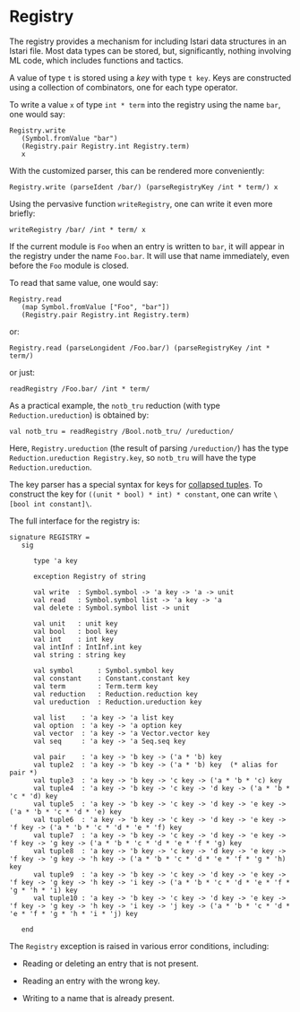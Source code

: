 # Registry

The registry provides a mechanism for including Istari data structures
in an Istari file.  Most data types can be stored, but, significantly,
nothing involving ML code, which includes functions and tactics.

A value of type `t` is stored using a *key* with type `t key`.  Keys
are constructed using a collection of combinators, one for each type
operator.

To write a value `x` of type `int * term` into the registry using the
name `bar`, one would say:

    Registry.write 
       (Symbol.fromValue "bar") 
       (Registry.pair Registry.int Registry.term)
       x

With the customized parser, this can be rendered more conveniently:

    Registry.write (parseIdent /bar/) (parseRegistryKey /int * term/) x

Using the pervasive function `writeRegistry`, one can write it even
more briefly:

    writeRegistry /bar/ /int * term/ x

If the current module is `Foo` when an entry is written to `bar`, it
will appear in the registry under the name `Foo.bar`.  It will use
that name immediately, even before the `Foo` module is closed.

To read that same value, one would say:

    Registry.read
       (map Symbol.fromValue ["Foo", "bar"])
       (Registry.pair Registry.int Registry.term)

or:

    Registry.read (parseLongident /Foo.bar/) (parseRegistryKey /int * term/)

or just:

    readRegistry /Foo.bar/ /int * term/

As a practical example, the `notb_tru` reduction (with type
`Reduction.ureduction`) is obtained by:

    val notb_tru = readRegistry /Bool.notb_tru/ /ureduction/

Here, `Registry.ureduction` (the result of parsing `/ureduction/`)
has the type `Reduction.ureduction Registry.key`, so `notb_tru` will
have the type `Reduction.ureduction`.

The key parser has a special syntax for keys for [collapsed
tuples](iml.html#collapsed-tuples).  To construct the key for 
`((unit * bool) * int) * constant`, one can write 
`\[bool int constant]\`.

The full interface for the registry is:

    signature REGISTRY =
       sig
    
          type 'a key
    
          exception Registry of string
    
          val write  : Symbol.symbol -> 'a key -> 'a -> unit
          val read   : Symbol.symbol list -> 'a key -> 'a
          val delete : Symbol.symbol list -> unit
    
          val unit   : unit key
          val bool   : bool key
          val int    : int key
          val intInf : IntInf.int key
          val string : string key
    
          val symbol      : Symbol.symbol key
          val constant    : Constant.constant key
          val term        : Term.term key
          val reduction   : Reduction.reduction key
          val ureduction  : Reduction.ureduction key
    
          val list    : 'a key -> 'a list key
          val option  : 'a key -> 'a option key
          val vector  : 'a key -> 'a Vector.vector key
          val seq     : 'a key -> 'a Seq.seq key
    
          val pair    : 'a key -> 'b key -> ('a * 'b) key
          val tuple2  : 'a key -> 'b key -> ('a * 'b) key  (* alias for pair *)
          val tuple3  : 'a key -> 'b key -> 'c key -> ('a * 'b * 'c) key
          val tuple4  : 'a key -> 'b key -> 'c key -> 'd key -> ('a * 'b * 'c * 'd) key
          val tuple5  : 'a key -> 'b key -> 'c key -> 'd key -> 'e key -> ('a * 'b * 'c * 'd * 'e) key
          val tuple6  : 'a key -> 'b key -> 'c key -> 'd key -> 'e key -> 'f key -> ('a * 'b * 'c * 'd * 'e * 'f) key
          val tuple7  : 'a key -> 'b key -> 'c key -> 'd key -> 'e key -> 'f key -> 'g key -> ('a * 'b * 'c * 'd * 'e * 'f * 'g) key
          val tuple8  : 'a key -> 'b key -> 'c key -> 'd key -> 'e key -> 'f key -> 'g key -> 'h key -> ('a * 'b * 'c * 'd * 'e * 'f * 'g * 'h) key
          val tuple9  : 'a key -> 'b key -> 'c key -> 'd key -> 'e key -> 'f key -> 'g key -> 'h key -> 'i key -> ('a * 'b * 'c * 'd * 'e * 'f * 'g * 'h * 'i) key
          val tuple10 : 'a key -> 'b key -> 'c key -> 'd key -> 'e key -> 'f key -> 'g key -> 'h key -> 'i key -> 'j key -> ('a * 'b * 'c * 'd * 'e * 'f * 'g * 'h * 'i * 'j) key
    
       end

The `Registry` exception is raised in various error conditions, including:

- Reading or deleting an entry that is not present.

- Reading an entry with the wrong key.

- Writing to a name that is already present.
